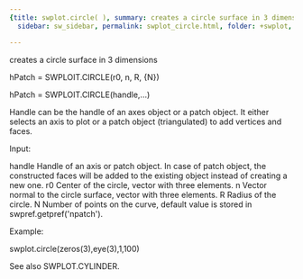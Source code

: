 ```yaml
---
{title: swplot.circle( ), summary: creates a circle surface in 3 dimensions, keywords: sample,
  sidebar: sw_sidebar, permalink: swplot_circle.html, folder: +swplot, mathjax: 'true'}

---
```

creates a circle surface in 3 dimensions
 
hPatch = SWPLOIT.CIRCLE(r0, n, R, {N})
 
hPatch = SWPLOIT.CIRCLE(handle,...)
 
Handle can be the handle of an axes object or a patch object. It either
selects an axis to plot or a patch object (triangulated) to add vertices
and faces.
 
Input:
 
handle    Handle of an axis or patch object. In case of patch object, the
          constructed faces will be added to the existing object instead
          of creating a new one.
r0        Center of the circle, vector with three elements.
n         Vector normal to the circle surface, vector with three elements.
R         Radius of the circle.
N         Number of points on the curve, default value is stored in
          swpref.getpref('npatch').
 
Example:
 
swplot.circle(zeros(3),eye(3),1,100)
 
See also SWPLOT.CYLINDER.
 

